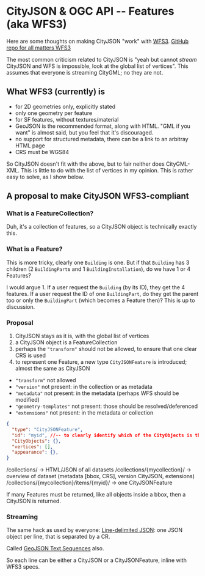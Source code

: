 
# CityJSON & OGC API -- Features (aka WFS3)

Here are some thoughts on making CityJSON "work" with [WFS3](docs.opengeospatial.org/is/17-069r3/17-069r3.html).
[GitHub repo for all matters WFS3](https://github.com/opengeospatial/ogcapi-features)


The most common criticism related to CityJSON is "yeah but cannot *stream* CityJSON and WFS is impossible, look at the global list of vertices".
This assumes that everyone is streaming CityGML; no they are not.


## What WFS3 (currently) is

- for 2D geometries only, explicitly stated
- only one geometry per feature
- for SF features, without textures/material
- GeoJSON is the recommended format, along with HTML. "GML if you want" is almost said, but you feel that it's discouraged.
- no support for structured metadata, there can be a link to an arbitray HTML page
- CRS must be WGS84

So CityJSON doesn't fit with the above, but to fair neither does CityGML-XML.
This is little to do with the list of vertices in my opinion.
This is rather easy to solve, as I show below.


## A proposal to make CityJSON WFS3-compliant

### What is a FeatureCollection?

Duh, it's a collection of features, so a CityJSON object is technically exactly this.

### What is a Feature?

This is more tricky, clearly one `Building` is one. 
But if that `Building` has 3 children (2 `BuildingPart`s and 1 `BuildingInstallation`), do we have 1 or 4 Features?

I would argue 1.
If a user request the `Building` (by its ID), they get the 4 features.
If a user request the ID of one `BuildingPart`, do they get the parent too or only the `BuildingPart` (which becomes a Feature then)?
This is up to discussion.


### Proposal

1. CityJSON stays as it is, with the global list of vertices
1. a CityJSON object is a FeatureCollection
1. perhaps the `"transform"` should not be allowed, to ensure that one clear CRS is used
1. to represent one Feature, a new type `CityJSONFeature` is introduced; almost the same as CityJSON

  - `"transform"` not allowed
  - `"version"` not present: in the collection or as metadata
  - `"metadata"` not present: in the metadata (perhaps WFS should be modified)
  - `"geometry-templates"` not present: those should be resolved/deferenced
  - `"extensions"` not present: in the metadata or collection


```json
{
  "type": "CityJSONFeature",
  "id": "myid", //-- to clearly identify which of the CityObjects is the "main" one
  "CityObjects": {},
  "vertices": [],
  "appearance": {},
}
```


/collections/ -> HTML/JSON of all datasets
/collections/{mycollection}/ -> overview of dataset (metadata [bbox, CRS], version CityJSON, extensions)
/collections/{mycollection}/items/{myid}/ -> one CityJSONFeature

If many Features must be returned, like all objects inside a bbox, then a CityJSON is returned.


### Streaming

The same hack as used by everyone: [Line-delimited JSON](https://en.m.wikipedia.org/wiki/JSON_streaming#Line-delimited_JSON): one JSON object per line, that is separated by a CR.

Called [GeoJSON Text Sequences](https://tools.ietf.org/html/rfc8142) also.

So each line can be either a CityJSON or a CityJSONFeature, inline with WFS3 specs.
